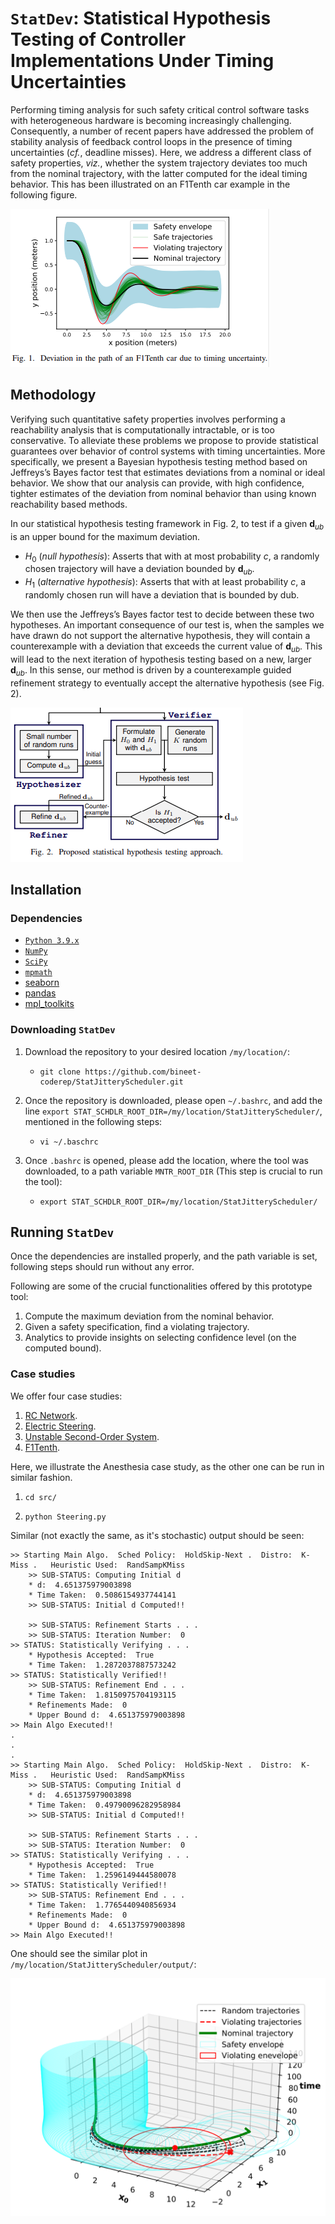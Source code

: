 # `StatDev`: Statistical Hypothesis Testing of Controller Implementations Under Timing Uncertainties

Performing timing analysis for such safety critical control software tasks with heterogeneous hardware is becoming increasingly challenging. Consequently, a number of recent papers have addressed the problem of stability analysis of feedback control loops in the presence of timing uncertainties (_cf._, deadline misses). Here, we address a different class of safety properties, _viz._, whether the system trajectory deviates too much from the nominal trajectory, with the latter computed for the ideal timing behavior. This has been illustrated on an F1Tenth car example in the following figure.

![dev_llust](dev_llust.png)

## Methodology

Verifying such quantitative safety properties involves performing a reachability analysis that is computationally intractable, or is too conservative. To alleviate these problems we propose to provide statistical guarantees over behavior of control systems with timing uncertainties. More specifically, we present a Bayesian hypothesis testing method based on Jeffreys’s Bayes factor test that estimates deviations from a nominal or ideal behavior. We show that our analysis can provide, with high confidence, tighter estimates of the deviation from nominal behavior than using known reachability based methods. 

In our statistical hypothesis testing framework in Fig. 2, to test if a given $\mathbf{d}_{ub}$ is an upper bound for the maximum deviation. 

*  $H_0$ (_null hypothesis_): Asserts that with at most probability $c$, a randomly chosen trajectory will have a deviation bounded by $\mathbf{d}_{ub}$.
* $H_1$ (_alternative hypothesis_): Asserts that with at least probability $c$, a randomly chosen run will have a deviation that is bounded by dub. 

We then use the Jeffreys’s Bayes factor test to decide between these two hypotheses. An important consequence of our test is, when the samples we have drawn do not support the alternative hypothesis, they will contain a counterexample with a deviation that exceeds the current value of $\mathbf{d}_{ub}$. This will lead to the next iteration of hypothesis testing based on a new, larger $\mathbf{d}_{ub}$. In this sense, our method is driven by a counterexample guided refinement strategy to eventually accept the alternative hypothesis (see Fig. 2). 

![methodology](methodology.png)

## Installation

### Dependencies

- [`Python 3.9.x`](https://www.python.org/)
- [`NumPy`](https://numpy.org/)
- [`SciPy`](https://scipy.org/)
- [`mpmath`](https://mpmath.org/)
- [seaborn](https://seaborn.pydata.org/)
- [pandas](https://pandas.pydata.org/)
- [mpl_toolkits](https://matplotlib.org/1.3.0/mpl_toolkits/index.html)

### Downloading `StatDev`

1. Download the repository to your desired location `/my/location/`:

   * ```shell
     git clone https://github.com/bineet-coderep/StatJitteryScheduler.git
     ```

2. Once the repository is downloaded, please open `~/.bashrc`, and add the line `export STAT_SCHDLR_ROOT_DIR=/my/location/StatJitteryScheduler/`, mentioned in the following steps:

   * ```shell
     vi ~/.baschrc
     ```

3. Once `.bashrc` is opened, please add the location, where the tool was downloaded, to a path variable `MNTR_ROOT_DIR` (This step is crucial to run the tool):

   * ```shell
     export STAT_SCHDLR_ROOT_DIR=/my/location/StatJitteryScheduler/
     ```

## Running `StatDev`

Once the dependencies are installed properly, and the path variable is set, following steps should run without any error.

Following are some of the crucial functionalities offered by this prototype tool:

1. Compute the maximum deviation from the nominal behavior.
2. Given a safety specification, find a violating trajectory.
3. Analytics to provide insights on selecting confidence level (on the computed bound).

### Case studies

We offer four case studies:

1. [RC Network](https://www.abebooks.com/servlet/SearchResults?sts=t&tn=Signals+and+Linear+Systems&x=51&y=16).
2. [Electric Steering](https://drops.dagstuhl.de/opus/volltexte/2020/12384/pdf/LIPIcs-ECRTS-2020-21.pdf).
3. [Unstable Second-Order System](https://drops.dagstuhl.de/opus/volltexte/2020/12384/pdf/LIPIcs-ECRTS-2020-21.pdf).
4. [F1Tenth](http://proceedings.mlr.press/v123/o-kelly20a.html).

Here, we illustrate the Anesthesia case study, as the other one can be run in similar fashion.

1. ```shell
   cd src/
   ```

2. ```shell
   python Steering.py
   ```

Similar (not exactly the same, as it's stochastic) output should be seen:

```shell
>> Starting Main Algo.	Sched Policy:  HoldSkip-Next .	Distro:  K-Miss .	Heuristic Used:  RandSampKMiss
	>> SUB-STATUS: Computing Initial d
	* d:  4.651375979003898
	* Time Taken:  0.5086154937744141
	>> SUB-STATUS: Initial d Computed!!

	>> SUB-STATUS: Refinement Starts . . .
	>> SUB-STATUS: Iteration Number:  0
>> STATUS: Statistically Verifying . . .
	* Hypothesis Accepted:  True
	* Time Taken:  1.2872037887573242
>> STATUS: Statistically Verified!!
	>> SUB-STATUS: Refinement End . . .
	* Time Taken:  1.8150975704193115
	* Refinements Made:  0
	* Upper Bound d:  4.651375979003898
>> Main Algo Executed!!
.
.
.
>> Starting Main Algo.	Sched Policy:  HoldSkip-Next .	Distro:  K-Miss .	Heuristic Used:  RandSampKMiss
	>> SUB-STATUS: Computing Initial d
	* d:  4.651375979003898
	* Time Taken:  0.49790096282958984
	>> SUB-STATUS: Initial d Computed!!

	>> SUB-STATUS: Refinement Starts . . .
	>> SUB-STATUS: Iteration Number:  0
>> STATUS: Statistically Verifying . . .
	* Hypothesis Accepted:  True
	* Time Taken:  1.2596149444580078
>> STATUS: Statistically Verified!!
	>> SUB-STATUS: Refinement End . . .
	* Time Taken:  1.7765440940856934
	* Refinements Made:  0
	* Upper Bound d:  4.651375979003898
>> Main Algo Executed!!

```

One should see the similar plot in `/my/location/StatJitteryScheduler/output/`:

![op](op.png)

